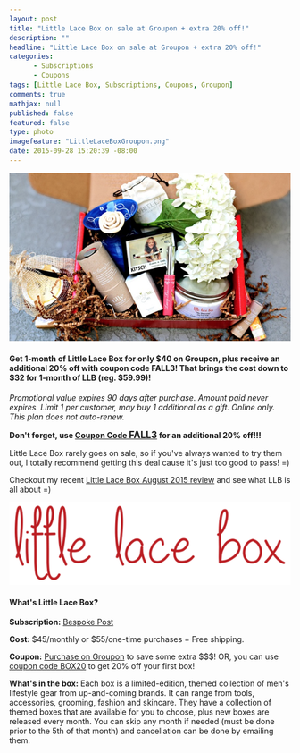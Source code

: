 ```yaml
---
layout: post
title: "Little Lace Box on sale at Groupon + extra 20% off!"
description: ""
headline: "Little Lace Box on sale at Groupon + extra 20% off!"
categories: 
      - Subscriptions
      - Coupons
tags: [Little Lace Box, Subscriptions, Coupons, Groupon]
comments: true
mathjax: null
published: false
featured: false
type: photo
imagefeature: "LittleLaceBoxGroupon.png"
date: 2015-09-28 15:20:39 -08:00
---
```


<center><a href="https://www.groupon.com/visitor_referral/h/2d9a950a-2ec9-4f2d-9d51-c49825ac4141" target="_blank">
<img src="/images/LittleLaceBoxGroupon.png" border="0" style="border:none;max-width:100%;" alt="Little Lace Box Subscription Box on sale at Groupon!" />
</a></center>

<H4>Get 1-month of Little Lace Box for only $40 on Groupon, plus receive an additional 20% off with coupon code FALL3! That brings the cost down to $32 for 1-month of LLB (reg. $59.99)!</H4>

<p><i>Promotional value expires 90 days after purchase. Amount paid never expires. Limit 1 per customer, may buy 1 additional as a gift. Online only. This plan does not auto-renew.</i></p>

<p><b>Don't forget, use <a href="https://www.groupon.com/visitor_referral/h/2d9a950a-2ec9-4f2d-9d51-c49825ac4141" target="_blank">Coupon Code <big>FALL3</big></a> for an additional 20% off!!!</b></p>

<p>Little Lace Box rarely goes on sale, so if you've always wanted to try them out, I totally recommend getting this deal cause it's just too good to pass! =)</p>

<p>Checkout my recent <a href="http://whatsupmailbox.com/subscriptions/reviews/Little-Lace-Box-Serendipity-Subscription-August-2015-Review-Coupon/" target="_blank">Little Lace Box August 2015 review</a> and see what LLB is all about =)</p>

<center><a href="https://www.groupon.com/visitor_referral/h/2d9a950a-2ec9-4f2d-9d51-c49825ac4141" target="_blank">
<img src="/images/LittleLaceBoxLogo2.png" border="0" style="border:none;max-width:100%;" alt="Little Lace Box Subscription Box" />
</a></center>

<H4>What's Little Lace Box?</H4>
<p><b>Subscription:</b> <a href="https://bespokepost.com/r/5e44e4d3" target="_blank">Bespoke Post</a></p>
<p><b>Cost:</b> $45/monthly or $55/one-time purchases + Free shipping.</p>
<p><b>Coupon:</b> <a href="https://www.groupon.com/visitor_referral/h/e17ce5c9-dd5d-4e02-99bf-7d1f5f24e402" target="_blank">Purchase on Groupon</a> to save some extra $$$! OR, you can use <a href="https://bespokepost.com/r/5e44e4d3" target="_blank">coupon code BOX20</a> to get 20% off your first box!</p>
<p><b>What's in the box:</b> Each box is a limited-edition, themed collection of men's lifestyle gear from up-and-coming brands. It can range from tools, accessories, grooming, fashion and skincare. They have a collection of themed boxes that are available for you to choose, plus new boxes are released every month. You can skip any month if needed (must be done prior to the 5th of that month) and cancellation can be done by emailing them.</p>
